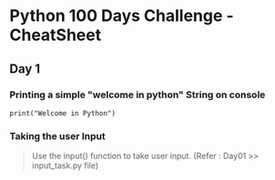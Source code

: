 # Python 100 Days Challenge - CheatSheet

## Day 1

### Printing a simple "welcome in python" String on console

```
print("Welcome in Python")
```

### Taking the user Input
> Use the input() function to take user input. (Refer :  Day01 >> input_task.py file)
